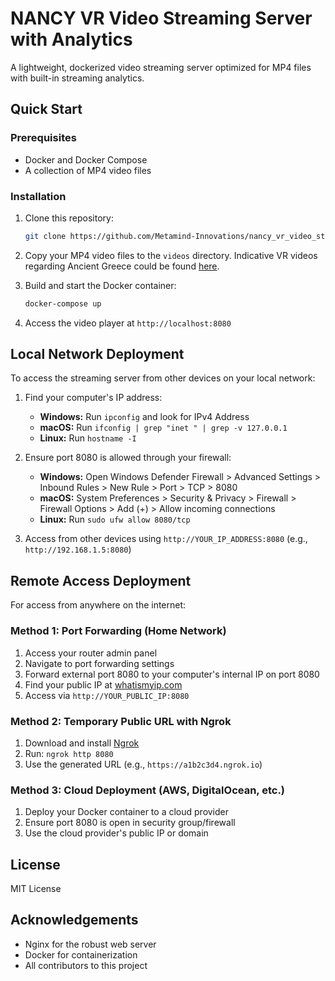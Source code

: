 # NANCY VR Video Streaming Server with Analytics

A lightweight, dockerized video streaming server optimized for MP4 files with built-in streaming analytics.

## Quick Start

### Prerequisites

- Docker and Docker Compose
- A collection of MP4 video files

### Installation

1. Clone this repository:
   ```bash
   git clone https://github.com/Metamind-Innovations/nancy_vr_video_streamer.git
   ```
2. Copy your MP4 video files to the `videos` directory. Indicative VR videos regarding Ancient Greece could be found [here](https://uowmgr.sharepoint.com/:f:/r/sites/NANCYSNS/Shared%20Documents/WP6%20NANCY%20System%20Integration,%20Validation%20and%20Demo/Greek%20Outdoor%20Testbed/VR%20videos?csf=1&web=1&e=9l7Cnw).

3. Build and start the Docker container:
   ```bash
   docker-compose up
   ```
4. Access the video player at `http://localhost:8080`

## Local Network Deployment

To access the streaming server from other devices on your local network:

1. Find your computer's IP address:
   - **Windows:** Run `ipconfig` and look for IPv4 Address
   - **macOS:** Run `ifconfig | grep "inet " | grep -v 127.0.0.1`
   - **Linux:** Run `hostname -I`

2. Ensure port 8080 is allowed through your firewall:
   - **Windows:** Open Windows Defender Firewall > Advanced Settings > Inbound Rules > New Rule > Port > TCP > 8080
   - **macOS:** System Preferences > Security & Privacy > Firewall > Firewall Options > Add (+) > Allow incoming connections
   - **Linux:** Run `sudo ufw allow 8080/tcp`

3. Access from other devices using `http://YOUR_IP_ADDRESS:8080` (e.g., `http://192.168.1.5:8080`)

## Remote Access Deployment

For access from anywhere on the internet:

### Method 1: Port Forwarding (Home Network)

1. Access your router admin panel
2. Navigate to port forwarding settings
3. Forward external port 8080 to your computer's internal IP on port 8080
4. Find your public IP at [whatismyip.com](https://whatismyip.com)
5. Access via `http://YOUR_PUBLIC_IP:8080`

### Method 2: Temporary Public URL with Ngrok

1. Download and install [Ngrok](https://ngrok.com/download)
2. Run: `ngrok http 8080`
3. Use the generated URL (e.g., `https://a1b2c3d4.ngrok.io`)

### Method 3: Cloud Deployment (AWS, DigitalOcean, etc.)

1. Deploy your Docker container to a cloud provider
2. Ensure port 8080 is open in security group/firewall
3. Use the cloud provider's public IP or domain

## License

MIT License

## Acknowledgements

- Nginx for the robust web server
- Docker for containerization
- All contributors to this project